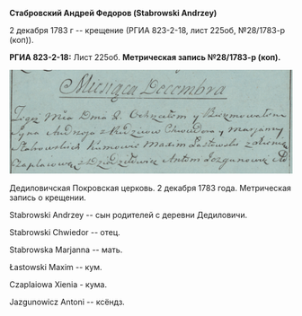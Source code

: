 **Стабровский Андрей Федоров (Stabrowski Andrzey)**

2 декабря 1783 г -- крещение (РГИА 823-2-18, лист 225об, №28/1783-р
(коп)).

**РГИА 823-2-18:** Лист 225об. **Метрическая запись №28/1783-р (коп).**

![](./media/c51f2924801fa88305f771ca5dc30074395a2056.png)

Дедиловичская Покровская церковь. 2 декабря 1783 года. Метрическая
запись о крещении.

Stabrowski Andrzey -- сын родителей с деревни Дедиловичи.

Stabrowski Chwiedor -- отец.

Stabrowska Marjanna -- мать.

Łastowski Maxim -- кум.

Czaplaiowa Xienia - кума.

Jazgunowicz Antoni -- ксёндз.
